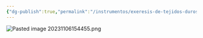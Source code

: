 ```yaml
---
{"dg-publish":true,"permalink":"/instrumentos/exeresis-de-tejidos-duros/forceps-para-la-exodoncia-de-restos-radicales-bayoneta/"}
---
```


![Pasted image 20231106154455.png](/img/user/Cirugia%20Bucal%20I/Medias/Pasted%20image%2020231106154455.png)